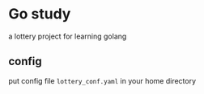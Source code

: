 # Go study
a lottery project for learning golang

## config
put config file `lottery_conf.yaml` in your home directory
